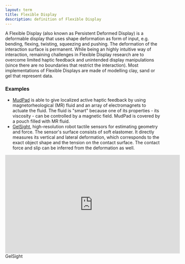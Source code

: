 ```yaml
---
layout: term
title: Flexible Display
description: definition of Flexible Display 
---
```



A Flexible Display (also known as Persistent Deformed Display) is a deformable display that uses shape deformation as form of input, e.g. bending, flexing, twisting, squeezing and pushing. The deformation of the interaction surface is permanent. While being an highly intuitive way of interaction, remaining challenges in Flexible Display research are to overcome limited haptic feedback and unintended display manipulations (since there are no boundaries that restrict the interaction). Most implementations of Flexible Displays are made of modelling clay, sand or gel that represent data. 

### Examples
- [MudPad](https://hci.rwth-aachen.de/mudpad) is able to give localized active haptic feedback by using magnetorheological (MR) fluid and an array of electromagnets to actuate the fluid. The fluid is "smart" because one of its properties - its viscosity - can be controlled by a magnetic field. MudPad is covered by a pouch filled with MR fluid.
- [GelSight](https://www.mdpi.com/1424-8220/17/12/2762), high-resolution robot tactile sensors for estimating geometry and force. The sensor's surface consists of soft elastomer. It  directly measures its vertical and lateral deformation, which corresponds to the exact object shape and the tension on the contact surface. The contact force and slip can be inferred from the deformation as well.

<iframe width="560" height="315" src="https://www.youtube.com/embed/aKoKVA4Vcu0" frameborder="0" allow="accelerometer; autoplay; encrypted-media; gyroscope; picture-in-picture" allowfullscreen></iframe>
GelSight


